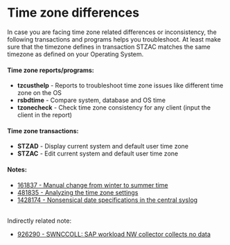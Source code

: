 # Time zone differences

In case you are facing time zone related differences or inconsistency, the following transactions and programs helps you troubleshoot. At least make sure that the timezone defines in transaction STZAC matches the same timezone as defined on your Operating System.

#### Time zone reports/programs:

* **tzcusthelp** - Reports to troubleshoot time zone issues like different time zone on the OS
* **rsbdtime** - Compare system, database and OS time
* **tzonecheck** - Check time zone consistency for any client (input the client in the report)

#### Time zone transactions:

* **STZAD** - Display current system and default user time zone
* **STZAC** - Edit current system and default user time zone

#### Notes:

* [161837 - Manual change from winter to summer time](https://launchpad.support.sap.com/#/notes/161837)
* [481835 - Analyzing the time zone settings](https://launchpad.support.sap.com/#/notes/481835)
* [1428174 - Nonsensical date specifications in the central syslog](https://launchpad.support.sap.com/#/notes/1428174)

\
Indirectly related note:

* [926290 - SWNCCOLL: SAP workload NW collector collects no data](https://launchpad.support.sap.com/#/notes/926290)
